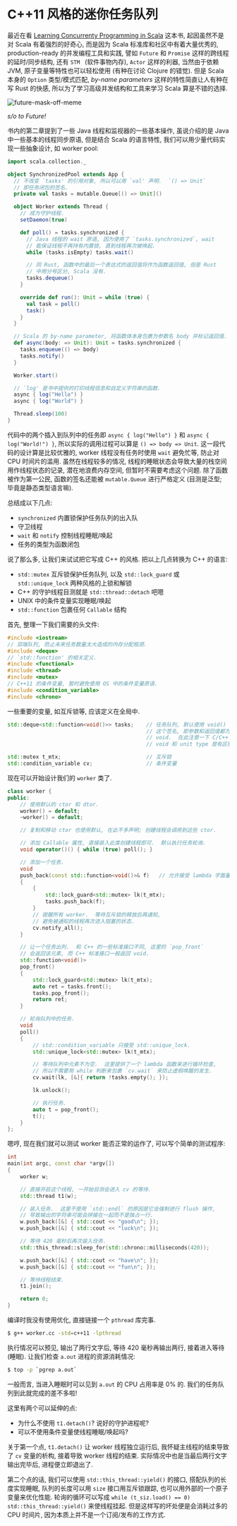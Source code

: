 # C++11 风格的迷你任务队列

最近在看
[Learning Concurrenty Programming in Scala](https://www.packtpub.com/application-development/learning-concurrent-programming-scala)
这本书, 起因虽然不是对 Scala 有着强烈的好奇心, 而是因为 Scala
标准库和社区中有着大量优秀的, production-ready 的并发编程工具和实践, 譬如
`Future` 和 `Promise` 这样的跨线程的延时/同步结构, 还有 `STM ` (软件事物内存),
`Actor` 这样的利器, 当然由于依赖 JVM, 原子变量等特性也可以轻松使用 (有种在讨论
Clojure 的错觉).  但是 Scala 本身的 `Option` 类型/模式匹配, *by-name parameters*
这样的特性简直让人有种在写 Rust 的快感, 所以为了学习高级并发结构和工具来学习
Scala 算是不错的选择.

![future-mask-off-meme](https://pics.me.me/mask-on-fuck-it-mask-off-percocets-molly-percocets-sounds-18503717.png)

*s/o to Future!*

书内的第二章提到了一些 Java 线程和监视器的一些基本操作, 虽说介绍的是 Java
中一些基本的线程同步原语, 但是结合 Scala 的语言特性,
我们可以用少量代码实现一些抽象设计, 如 worker pool:

```scala
import scala.collection._

object SynchronizedPool extends App {
  // 不改变 `tasks' 的引用对象, 所以可以用 `val' 声明.  `() => Unit`
  // 即任务闭包的签名.
  private val tasks = mutable.Queue[() => Unit]()

  object Worker extends Thread {
    // 成为守护线程.
    setDaemon(true)

    def poll() = tasks.synchronized {
      // Java 线程的 wait 原语, 因为使用了 `tasks.synchronized`, wait
      // 能保证线程不再持有内置锁, 直到线程再次被唤起.
      while (tasks.isEmpty) tasks.wait()

      // 同 Rust, 函数中的最后一个表达式的返回值将作为函数返回值, 但是 Rust
      // 中用分号区分, Scala 没有.
      tasks.dequeue()
    }

    override def run(): Unit = while (true) {
      val task = poll()
      task()
    }
  }

  // Scala 的 by-name parameter, 将函数体本身包裹为参数名 body 并标记返回值.
  def async(body: => Unit): Unit = tasks.synchronized {
    tasks.enqueue(() => body)
    tasks.notify()
  }

  Worker.start()

  // `log' 是书中提供的打印线程信息和自定义字符串的函数.
  async { log("Hello") }
  async { log("World") }

  Thread.sleep(100)
}
```

代码中的两个插入到队列中的任务即 `async { log("Hello") }` 和
`async { log("World!") }`, 所以实际的调用过程可以算是 `() => body => Unit`.
这一段代码的设计算是比较优雅的, worker 线程没有任务时使用 `wait` 避免忙等,
防止对 CPU 时间片的滥用.  虽然在线程较多的情况,
线程的睡眠状态会导致大量的栈空间用作线程状态的记录, 潜在地浪费内存空间,
但暂时不需要考虑这个问题.  除了函数被作为第一公民, 函数的签名还能被
`mutable.Queue` 进行严格定义 (目测是泛型; 毕竟是静态类型语言嘛).

总结成以下几点:

* `synchronized` 内置锁保护任务队列的出入队
* 守卫线程
* `wait` 和 `notify` 控制线程睡眠/唤起
* 任务的类型为函数闭包

说了那么多, 让我们来试试把它写成 C++ 的风格.  把以上几点转换为 C++ 的语言:

* `std::mutex` 互斥锁保护任务队列, 以及 `std::lock_guard` 或 `std::unique_lock`
两种风格的上锁和解锁
* C++ 的守护线程目测就是 `std::thread::detach` 吧嗯
* UNIX 中的条件变量实现睡眠/唤起
* `std::function` 包裹任何 `Callable` 结构

首先, 整理一下我们需要的头文件:

```cpp
#include <iostream>
// 双端队列, 防止未来任务数量太大造成的内存分配瓶颈.
#include <deque>
// `std::function' 的相关定义.
#include <functional>
#include <thread>
#include <mutex>
// C++11 的条件变量, 暂时避免使用 OS 中的条件变量原语.
#include <condition_variable>
#include <chrono>
```

一些重要的变量, 如互斥锁等, 应该定义在全局中.

```cpp
std::deque<std::function<void()>> tasks;    // 任务队列, 默认使用 void()
                                            // 这个签名, 即参数和返回值都为
                                            // void.  在此注意一下 C/C++ 的
                                            // void 和 unit type 是有区别的.

std::mutex t_mtx;                           // 互斥锁
std::condition_variable cv;                 // 条件变量
```

现在可以开始设计我们的 `worker` 类了.

```cpp
class worker {
public:
    // 使用默认的 ctor 和 dtor.
    worker() = default;
    ~worker() = default;

    // 复制和移动 ctor 也使用默认, 在此不多声明; 创建线程会调用到这些 ctor.

    // 添加 Callable 属性, 直接装入此类创建线程即可.  默认执行任务轮询.
    void operator()() { while (true) poll(); }

    // 添加一个任务.
    void
    push_back(const std::function<void()>& f)   // 允许接受 lambda 字面量
    {
        {
            std::lock_guard<std::mutex> lk(t_mtx);
            tasks.push_back(f);
        }
        // 提醒所有 worker.  等待互斥锁的释放后再通知,
        // 避免被通知的线程再次进入阻塞的状态.
        cv.notify_all();
    }

    // 让一个任务出列.  和 C++ 的一些标准接口不同, 这里的 `pop_front`
    // 会返回该元素, 而 C++ 标准接口一般返回 void.
    std::function<void()>
    pop_front()
    {
        std::lock_guard<std::mutex> lk(t_mtx);
        auto ret = tasks.front();
        tasks.pop_front();
        return ret;
    }

    // 轮询队列中的任务.
    void
    poll()
    {
        // std::condition_variable 只接受 std::unique_lock.
        std::unique_lock<std::mutex> lk(t_mtx);

        // 等待队列中元素不为空.  这里提供了一个 lambda 函数来进行循环检查,
        // 所以不需要用 while 判断来包裹 `cv.wait` 来防止虚假唤醒的发生.
        cv.wait(lk, [&]{ return !tasks.empty(); });

        lk.unlock();

        // 执行任务.
        auto t = pop_front();
        t();
    }
};
```

嗯哼, 现在我们就可以测试 worker 能否正常的运作了, 可以写个简单的测试程序:

```cpp
int
main(int argc, const char *argv[])
{
    worker w;

    // 直接开启这个线程, 一开始目测会进入 cv 的等待.
    std::thread t1(w);

    // 装入任务.  这里不使用 `std::endl` 的原因是它会强制进行 flush 操作,
    // 导致输出的字符串可能会拼接在一起而不是独占一行.
    w.push_back([&] { std::cout << "good\n"; });
    w.push_back([&] { std::cout << "luck\n"; });

    // 等待 420 毫秒后再次装入任务.
    std::this_thread::sleep_for(std::chrono::milliseconds(420));

    w.push_back([&] { std::cout << "have\n"; });
    w.push_back([&] { std::cout << "fun\n"; });

    // 等待线程结束.
    t1.join();

    return 0;
}
```

编译时我没有使用优化, 直接链接一个 `pthread` 库完事.

```bash
$ g++ worker.cc -std=c++11 -lpthread
```

执行情况可以预见, 输出了两行文字后, 等待 420 毫秒再输出两行, 接着进入等待
(睡眠).  让我们检查 `a.out` 进程的资源消耗情况:

```bash
$ top -p `pgrep a.out`
```

一般而言, 当进入睡眠时可以见到 `a.out` 的 CPU 占用率是 0% 的.
我们的任务队列到此就完成的差不多啦!

这里有两个可以延伸的点:

* 为什么不使用 `t1.detach()`?  说好的守护进程呢?
* 可以不使用条件变量使线程睡眠/唤起吗?

关于第一个点, `t1.detach()` 让 worker 线程独立运行后, 我怀疑主线程的结束导致了
`cv` 变量的析构, 接着导致 worker 线程的结束.
实际情况中也是当最后两行文字输出完毕后, 进程便立即退出了.

第二个点的话, 我们可以使用 `std::this_thread::yield()` 的接口,
搭配队列的长度实现睡眠, 队列的长度可以用 `size` 接口用互斥锁跟踪,
也可以用外部的一个原子变量来优化性能.  轮询的循环可以写成
`while (t_siz.load() == 0) std::this_thread::yield()` 来使线程挂起.
但是这样写的坏处便是会消耗过多的 CPU 时间片,
因为本质上并不是一个订阅/发布的工作方式.
